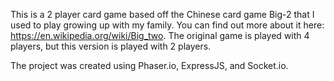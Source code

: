 This is a 2 player card game based off the Chinese card game Big-2 that I used to play growing up with my family.
You can find out more about it here: https://en.wikipedia.org/wiki/Big_two.
The original game is played with 4 players, but this version is played with 2 players.

The project was created using Phaser.io, ExpressJS, and Socket.io.
